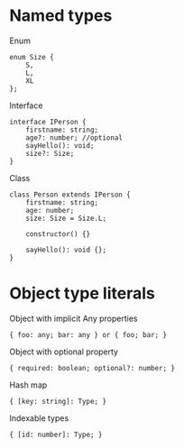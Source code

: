 # Named types

Enum
```
enum Size {
    S,
    L,
    XL
};
```

Interface
```
interface IPerson {
    firstname: string;
    age?: number; //optional
    sayHello(): void;
    size?: Size;
}
```

Class
```
class Person extends IPerson {
    firstname: string;
    age: number;
    size: Size = Size.L;

    constructor() {}

    sayHello(): void {};
}
```

# Object type literals

Object with implicit Any properties
```
{ foo: any; bar: any } or { foo; bar; }
```

Object with optional property
```
{ required: boolean; optional?: number; }
```

Hash map
```
{ [key: string]: Type; }
```

Indexable types
```
{ [id: number]: Type; }
```
